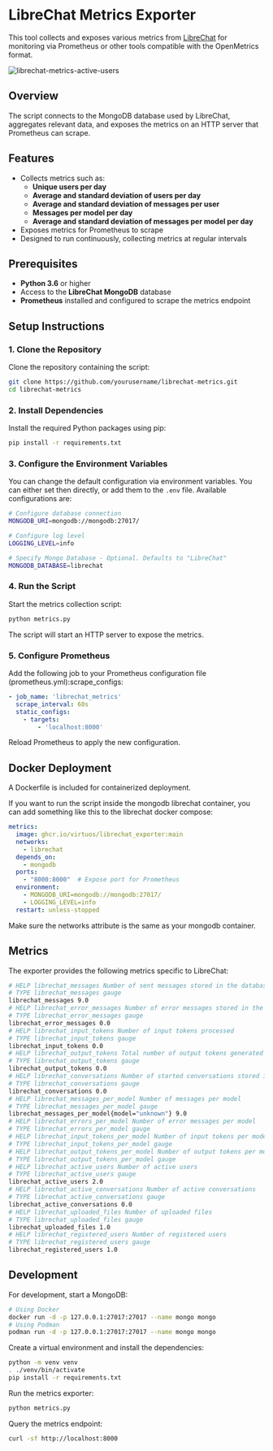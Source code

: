 # LibreChat Metrics Exporter

This tool collects and exposes various metrics from [LibreChat](https://www.librechat.ai) for monitoring via Prometheus or other tools compatible with the OpenMetrics format.

![librechat-metrics-active-users](https://github.com/user-attachments/assets/b7829936-25d8-46b9-8a9a-f54e7d685e64)


## Overview

The script connects to the MongoDB database used by LibreChat, aggregates relevant data, and exposes the metrics on an HTTP server that Prometheus can scrape.

## Features

- Collects metrics such as:
  - **Unique users per day**
  - **Average and standard deviation of users per day**
  - **Average and standard deviation of messages per user**
  - **Messages per model per day**
  - **Average and standard deviation of messages per model per day**
- Exposes metrics for Prometheus to scrape
- Designed to run continuously, collecting metrics at regular intervals

## Prerequisites

- **Python 3.6** or higher
- Access to the **LibreChat MongoDB** database
- **Prometheus** installed and configured to scrape the metrics endpoint

## Setup Instructions

### 1. Clone the Repository

Clone the repository containing the script:

```bash
git clone https://github.com/yourusername/librechat-metrics.git
cd librechat-metrics
```

### 2. Install Dependencies

Install the required Python packages using pip:

```sh
pip install -r requirements.txt
```

### 3. Configure the Environment Variables

You can change the default configuration via environment variables.
You can either set then directly, or add them to the `.env` file.
Available configurations are:

```sh
# Configure database connection
MONGODB_URI=mongodb://mongodb:27017/

# Configure log level
LOGGING_LEVEL=info

# Specify Mongo Database - Optional. Defaults to "LibreChat"
MONGODB_DATABASE=librechat
```

### 4. Run the Script

Start the metrics collection script:

```sh
python metrics.py
```

The script will start an HTTP server to expose the metrics.

### 5. Configure Prometheus

Add the following job to your Prometheus configuration file (prometheus.yml):scrape_configs:

```yaml
- job_name: 'librechat_metrics'
  scrape_interval: 60s
  static_configs:
    - targets:
        - 'localhost:8000'
```

Reload Prometheus to apply the new configuration.

## Docker Deployment

A Dockerfile is included for containerized deployment.

If you want to run the script inside the mongodb librechat container, you can add something like this to the librechat docker compose:

```yaml
metrics:
  image: ghcr.io/virtuos/librechat_exporter:main
  networks:
    - librechat
  depends_on:
    - mongodb
  ports:
    - "8000:8000"  # Expose port for Prometheus
  environment:
    - MONGODB_URI=mongodb://mongodb:27017/
    - LOGGING_LEVEL=info
  restart: unless-stopped
```

Make sure the networks attribute is the same as your mongodb container.

## Metrics

The exporter provides the following metrics specific to LibreChat:

```sh
# HELP librechat_messages Number of sent messages stored in the database
# TYPE librechat_messages gauge
librechat_messages 9.0
# HELP librechat_error_messages Number of error messages stored in the database
# TYPE librechat_error_messages gauge
librechat_error_messages 0.0
# HELP librechat_input_tokens Number of input tokens processed
# TYPE librechat_input_tokens gauge
librechat_input_tokens 0.0
# HELP librechat_output_tokens Total number of output tokens generated
# TYPE librechat_output_tokens gauge
librechat_output_tokens 0.0
# HELP librechat_conversations Number of started conversations stored in the database
# TYPE librechat_conversations gauge
librechat_conversations 0.0
# HELP librechat_messages_per_model Number of messages per model
# TYPE librechat_messages_per_model gauge
librechat_messages_per_model{model="unknown"} 9.0
# HELP librechat_errors_per_model Number of error messages per model
# TYPE librechat_errors_per_model gauge
# HELP librechat_input_tokens_per_model Number of input tokens per model
# TYPE librechat_input_tokens_per_model gauge
# HELP librechat_output_tokens_per_model Number of output tokens per model
# TYPE librechat_output_tokens_per_model gauge
# HELP librechat_active_users Number of active users
# TYPE librechat_active_users gauge
librechat_active_users 2.0
# HELP librechat_active_conversations Number of active conversations
# TYPE librechat_active_conversations gauge
librechat_active_conversations 0.0
# HELP librechat_uploaded_files Number of uploaded files
# TYPE librechat_uploaded_files gauge
librechat_uploaded_files 1.0
# HELP librechat_registered_users Number of registered users
# TYPE librechat_registered_users gauge
librechat_registered_users 1.0
```

## Development

For development, start a MongoDB:

```sh
# Using Docker
docker run -d -p 127.0.0.1:27017:27017 --name mongo mongo
# Using Podman
podman run -d -p 127.0.0.1:27017:27017 --name mongo mongo
```

Create a virtual environment and install the dependencies:

```sh
python -m venv venv
. ./venv/bin/activate
pip install -r requirements.txt
```

Run the metrics exporter:

```sh
python metrics.py
```

Query the metrics endpoint:

```sh
curl -sf http://localhost:8000
```
